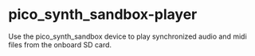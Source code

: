 # pico_synth_sandbox-player
Use the pico_synth_sandbox device to play synchronized audio and midi files from the onboard SD card.
